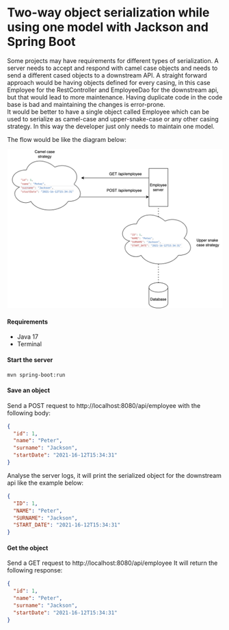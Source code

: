 # Two-way object serialization while using one model with Jackson and Spring Boot
Some projects may have requirements for different types of serialization. A server needs to accept and respond with camel case objects and needs to send a different cased objects to a downstream API.
A straight forward approach would be having objects defined for every casing, in this case Employee for the RestController and EmployeeDao for the downstream api, but that would lead to more maintenance.
Having duplicate code in the code base is bad and maintaining the changes is error-prone.    
It would be better to have a single object called Employee which can be used to serialize as camel-case and upper-snake-case or any other casing strategy. In this way the developer just only needs to maintain one model.

The flow would be like the diagram below:

![alt text](https://github.com/Hakky54/java-tutorials/blob/main/two-way-object-serialization/images/flow.png?raw=true)

#### Requirements
 - Java 17
 - Terminal

#### Start the server
```
mvn spring-boot:run
```

#### Save an object
Send a POST request to http://localhost:8080/api/employee with the following body:
```json
{
  "id": 1,
  "name": "Peter",
  "surname": "Jackson",
  "startDate": "2021-16-12T15:34:31"
}
```
Analyse the server logs, it will print the serialized object for the downstream api like the example below:
```json
{
  "ID": 1,
  "NAME": "Peter",
  "SURNAME": "Jackson",
  "START_DATE": "2021-16-12T15:34:31"
}
```

#### Get the object
Send a GET request to http://localhost:8080/api/employee It will return the following response:
```json
{
  "id": 1,
  "name": "Peter",
  "surname": "Jackson",
  "startDate": "2021-16-12T15:34:31"
}
```

